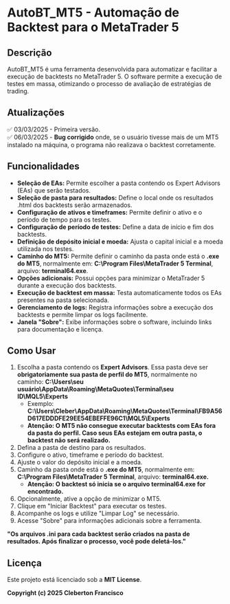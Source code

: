 # AutoBT_MT5 - Automação de Backtest para o MetaTrader 5

## Descrição
AutoBT_MT5 é uma ferramenta desenvolvida para automatizar e facilitar a execução de backtests no MetaTrader 5. O software permite a execução de testes em massa, otimizando o processo de avaliação de estratégias de trading.

## Atualizações
✅ 03/03/2025 - Primeira versão. </br>
✅ 06/03/2025 - **Bug corrigido** onde, se o usuário tivesse mais de um MT5 instalado na máquina, o programa não realizava o backtest corretamente.

## Funcionalidades
- **Seleção de EAs:** Permite escolher a pasta contendo os Expert Advisors (EAs) que serão testados.
- **Seleção de pasta para resultados:** Define o local onde os resultados .html dos backtests serão armazenados.
- **Configuração de ativos e timeframes:** Permite definir o ativo e o período de tempo para os testes.
- **Configuração de período de testes:** Define a data de início e fim dos backtests.
- **Definição de depósito inicial e moeda:** Ajusta o capital inicial e a moeda utilizada nos testes.
- **Caminho do MT5:** Permite definir o caminho da pasta onde está o **.exe do MT5**, normalmente em: **C:\Program Files\MetaTrader 5 Terminal**, arquivo: **terminal64.exe**.
- **Opções adicionais:** Possui opções para minimizar o MetaTrader 5 durante a execução dos backtests.
- **Execução de backtest em massa:** Testa automaticamente todos os EAs presentes na pasta selecionada.
- **Gerenciamento de logs:** Registra informações sobre a execução dos backtests e permite limpar os logs facilmente.
- **Janela "Sobre":** Exibe informações sobre o software, incluindo links para documentação e licença.

## Como Usar
1. Escolha a pasta contendo os **Expert Advisors**. Essa pasta deve ser **obrigatoriamente sua pasta de perfil do MT5**, normalmente no caminho: **C:\Users\seu usuário\AppData\Roaming\MetaQuotes\Terminal\seu ID\MQL5\Experts**
   - Exemplo: **C:\Users\Cleber\AppData\Roaming\MetaQuotes\Terminal\FB9A56D617EDDDFE29EE54EBEFFE96C1\MQL5\Experts**
   - **Atenção: O MT5 não consegue executar backtests com EAs fora da pasta do perfil. Caso seus EAs estejam em outra pasta, o backtest não será realizado.**
2. Defina a pasta de destino para os resultados.
3. Configure o ativo, timeframe e período do backtest.
4. Ajuste o valor do depósito inicial e a moeda.
5. Caminho da pasta onde está o **.exe do MT5**, normalmente em: **C:\Program Files\MetaTrader 5 Terminal**, arquivo: **terminal64.exe.**
   - **Atenção: O backtest só inicia se o arquivo terminal64.exe for encontrado.**
6. Opcionalmente, ative a opção de minimizar o MT5.
7. Clique em "Iniciar Backtest" para executar os testes.
8. Acompanhe os logs e utilize "Limpar Log" se necessário.
9. Acesse "Sobre" para informações adicionais sobre a ferramenta.

**"Os arquivos .ini para cada backtest serão criados na pasta de resultados. Após finalizar o processo, você pode deletá-los."**

## Licença
Este projeto está licenciado sob a **MIT License**.

**Copyright (c) 2025 Cleberton Francisco**